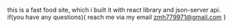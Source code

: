 this is a fast food site, which i built it with react library and json-server api.
if(you have any questions){
reach me via my email zmh779971@gmail.com
}
